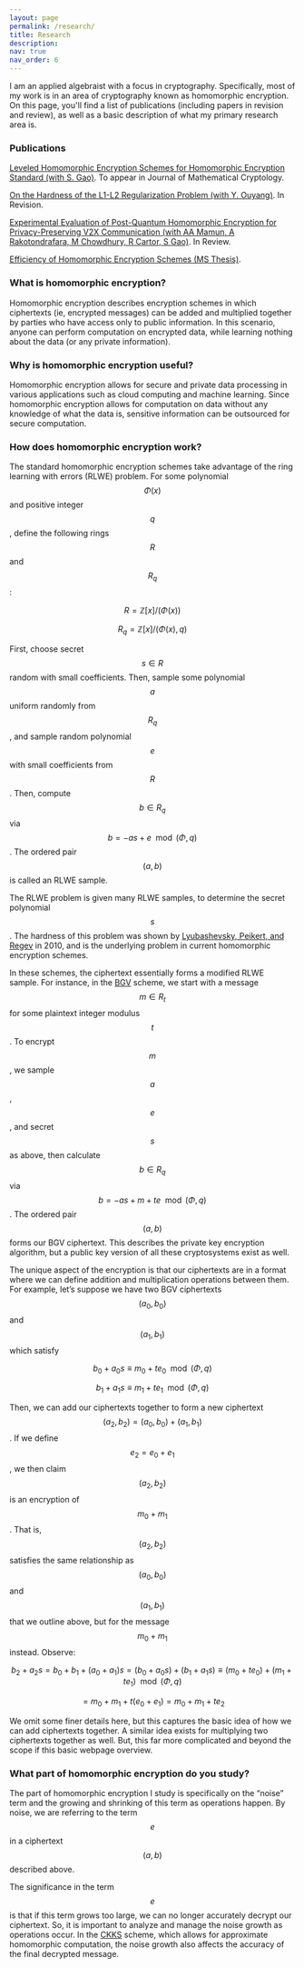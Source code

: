 ```yaml
---
layout: page
permalink: /research/
title: Research
description: 
nav: true
nav_order: 6
---
```


I am an applied algebraist with a focus in cryptography. Specifically, most of my work is in an area of cryptography known as homomorphic encryption. On this page, you'll find a list of publications (including papers in revision and review), as well as a basic description of what my primary research area is.

### Publications

[Leveled Homomorphic Encryption Schemes for Homomorphic Encryption Standard (with S. Gao)](https://eprint.iacr.org/2024/991). To appear in Journal of Mathematical Cryptology.

[On the Hardness of the L1-L2 Regularization Problem (with Y. Ouyang)](https://arxiv.org/abs/2411.03216). In Revision.

[Experimental Evaluation of Post-Quantum Homomorphic Encryption for Privacy-Preserving V2X Communication (with AA Mamun, A Rakotondrafara, M Chowdhury, R Cartor, S Gao)](https://arxiv.org/abs/2508.02461). In Review.

[Efficiency of Homomorphic Encryption Schemes (MS Thesis)](https://tigerprints.clemson.edu/all_theses/3868/).

### What is homomorphic encryption?

Homomorphic encryption describes encryption schemes in which ciphertexts (ie, encrypted messages) can be added and multiplied together by parties who have access only to public information. In this scenario, anyone can perform computation on encrypted data, while learning nothing about the data (or any private information).

### Why is homomorphic encryption useful?

Homomorphic encryption allows for secure and private data processing in various applications such as cloud computing and machine learning. Since homomorphic encryption allows for computation on data without any knowledge of what the data is, sensitive information can be outsourced for secure computation.

### How does homomorphic encryption work?

The standard homomorphic encryption schemes take advantage of the ring learning with errors (RLWE) problem. For some polynomial $$\Phi(x)$$ and positive integer $$q$$, define the following rings $$R$$ and $$R_q$$:

$$ R = \mathbb{Z}[x]/(\Phi (x)) $$

$$ R_q = \mathbb{Z}[x]/(\Phi (x),q) $$

First, choose secret $$s \in R$$ random with small coefficients. Then, sample some polynomial $$a$$ uniform randomly from $$R_q$$, and sample random polynomial $$e$$ with small coefficients from $$R$$. Then, compute $$b\in R_q$$ via $$b= -as+e \mod (\Phi,q)$$. The ordered pair $$(a,b)$$ is called an RLWE sample.

The RLWE problem is given many RLWE samples, to determine the secret polynomial $$s$$. The hardness of this problem was shown by [Lyubashevsky, Peikert, and Regev](https://dl.acm.org/doi/10.1007/978-3-642-13190-5_1) in 2010, and is the underlying problem in current homomorphic encryption schemes.

In these schemes, the ciphertext essentially forms a modified RLWE sample. For instance, in the [BGV](https://eprint.iacr.org/2011/277) scheme, we start with a message $$m \in R_t$$ for some plaintext integer modulus $$t$$. To encrypt $$m$$, we sample $$a$$, $$e$$, and secret $$s$$ as above, then calculate $$b\in R_q$$ via $$b= -as+m+te \mod (\Phi,q)$$. The ordered pair $$(a,b)$$ forms our BGV ciphertext. This describes the private key encryption algorithm, but a public key version of all these cryptosystems exist as well.

The unique aspect of the encryption is that our ciphertexts are in a format where we can define addition and multiplication operations between them. For example, let’s suppose we have two BGV ciphertexts $$(a_0,b_0)$$ and $$(a_1,b_1)$$ which satisfy

$$ b_0 + a_0s \equiv m_0 + te_0 \mod (\Phi, q) $$

$$ b_1 + a_1s \equiv m_1 + te_1 \mod (\Phi, q) $$

Then, we can add our ciphertexts together to form a new ciphertext $$(a_2,b_2) = (a_0,b_0)+(a_1,b_1)$$. If we define $$e_2 = e_0 + e_1$$, we then claim $$(a_2,b_2)$$ is an encryption of $$m_0+m_1$$. That is, $$(a_2,b_2)$$ satisfies the same relationship as $$(a_0,b_0)$$ and $$(a_1,b_1)$$ that we outline above, but for the message $$m_0+m_1$$ instead. Observe:

$$ b_2 + a_2s = b_0 + b_1 + (a_0 + a_1)s = (b_0 + a_0s) + (b_1 + a_1s)\equiv (m_0 + te_0) + (m_1 + te_1) \mod (\Phi, q)$$

$$ = m_0 + m_1 + t(e_0+e_1) = m_0+m_1 + te_2$$

We omit some finer details here, but this captures the basic idea of how we can add ciphertexts together. A similar idea exists for multiplying two ciphertexts together as well. But, this far more complicated and beyond the scope if this basic webpage overview.

### What part of homomorphic encryption do you study?

The part of homomorphic encryption I study is specifically on the “noise” term and the growing and shrinking of this term as operations happen. By noise, we are referring to the term $$e$$ in a ciphertext $$(a,b)$$ described above. 

The significance in the term $$e$$ is that if this term grows too large, we can no longer accurately decrypt our ciphertext. So, it is important to analyze and manage the noise growth as operations occur. In the [CKKS](https://eprint.iacr.org/2016/421) scheme, which allows for approximate homomorphic computation, the noise growth also affects the accuracy of the final decrypted message.




